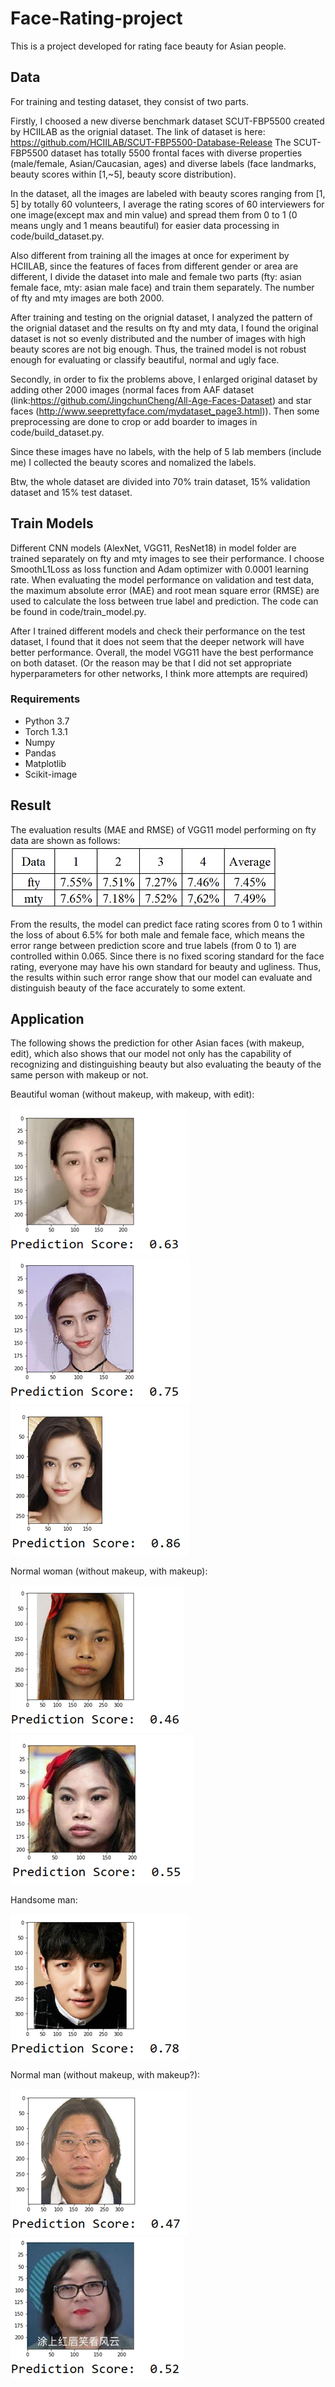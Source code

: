 # Face-Rating-project

This is a project developed for rating face beauty for Asian people.

## Data

For training and testing dataset, they consist of two parts.

Firstly, I choosed a new diverse benchmark dataset SCUT-FBP5500 created by HCIILAB as the orignial dataset.
The link of dataset is here: https://github.com/HCIILAB/SCUT-FBP5500-Database-Release
The SCUT-FBP5500 dataset has totally 5500 frontal faces with diverse properties (male/female, Asian/Caucasian, ages) and diverse labels (face landmarks, beauty scores within [1,~5], beauty score distribution). 

In the dataset, all the images are labeled with beauty scores ranging from [1, 5] by totally 60 volunteers, I average the rating scores of 60 interviewers for one image(except max and min value) and spread them from 0 to 1 (0 means ungly and 1 means beautiful) for easier data processing in code/build_dataset.py.

Also different from training all the images at once for experiment by HCIILAB, since the features of faces from different gender or area are different, I divide the dataset into male and female two parts (fty: asian female face, mty: asian male face) and train them separately. The number of fty and mty images are both 2000.

After training and testing on the orignial dataset, I analyzed the pattern of the orignial dataset and the results on fty and mty data, I found the original dataset is not so evenly distributed and the number of images with high beauty scores are not big enough. Thus, the trained model is not robust enough for evaluating or classify beautiful, normal and ugly face.

Secondly, in order to fix the problems above, I enlarged original dataset by adding other 2000 images (normal faces from AAF dataset (link:https://github.com/JingchunCheng/All-Age-Faces-Dataset) and star faces (http://www.seeprettyface.com/mydataset_page3.html)). Then some preprocessing are done to crop or add boarder to images in code/build_dataset.py.

Since these images have no labels, with the help of 5 lab members (include me) I collected the beauty scores and nomalized the labels.

Btw, the whole dataset are divided into 70% train dataset, 15% validation dataset and 15% test dataset.

## Train Models

Different CNN models (AlexNet, VGG11, ResNet18) in model folder are trained separately on fty and mty images to see their performance. I choose SmoothL1Loss as loss function and Adam optimizer with 0.0001 learning rate. When evaluating the model performance on validation and test data, the maximum absolute error (MAE) and root mean square error (RMSE) are used to calculate the loss between true label and prediction. The code can be found in code/train_model.py.

After I trained different models and check their performance on the test dataset, I found that it does not seem that the deeper network will have better performance. Overall, the model VGG11 have the best performance on both dataset. (Or the reason may be that I did not set appropriate hyperparameters for other networks, I think more attempts are required)

### Requirements
- Python 3.7
- Torch 1.3.1 
- Numpy
- Pandas
- Matplotlib
- Scikit-image

## Result

The evaluation results (MAE and RMSE) of VGG11 model performing on fty data are shown as follows: 
![alt text](https://github.com/bhy0v587/Face-Rating-project/blob/master/result.png)

From the results, the model can predict face rating scores from 0 to 1 within the loss of about 6.5% for both male and female face, which means the error range between prediction score and true labels (from 0 to 1) are controlled within 0.065. Since there is no fixed scoring standard for the face rating, everyone may have his own standard for beauty and ugliness. Thus, the results within such error range show that our model can evaluate and distinguish beauty of the face accurately to some extent.

## Application
The following shows the prediction for other Asian faces (with makeup, edit), which also shows that our model not only has the capability of recognizing and distinguishing beauty but also evaluating the beauty of the same person with makeup or not.

Beautiful woman (without makeup, with makeup, with edit):

![alt text](https://github.com/bhy0v587/Face-Rating-project/blob/master/test11.png)
![alt text](https://github.com/bhy0v587/Face-Rating-project/blob/master/test12.png)
![alt text](https://github.com/bhy0v587/Face-Rating-project/blob/master/test13.png)

Normal woman (without makeup, with makeup):

![alt text](https://github.com/bhy0v587/Face-Rating-project/blob/master/test21.png)
![alt text](https://github.com/bhy0v587/Face-Rating-project/blob/master/test22.png)

Handsome man:

![alt text](https://github.com/bhy0v587/Face-Rating-project/blob/master/test31.png)

Normal man (without makeup, with makeup?):

![alt text](https://github.com/bhy0v587/Face-Rating-project/blob/master/test41.png)
![alt text](https://github.com/bhy0v587/Face-Rating-project/blob/master/test42.png)


